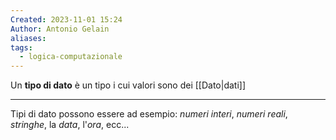 ```yaml
---
Created: 2023-11-01 15:24
Author: Antonio Gelain
aliases: 
tags:
  - logica-computazionale
---
```


Un **tipo di dato** è un tipo i cui valori sono dei [[Dato|dati]]

---

Tipi di dato possono essere ad esempio: *numeri interi*, *numeri reali*, *stringhe*, la *data*, l'*ora*, ecc...